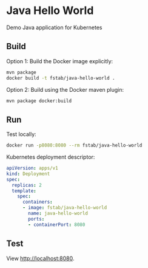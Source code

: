 Java Hello World
================

Demo Java application for Kubernetes

Build
-----

Option 1: Build the Docker image explicitly:

```sh
mvn package
docker build -t fstab/java-hello-world .
```

Option 2: Build using the Docker maven plugin:

```sh
mvn package docker:build
```

Run
---

Test locally:

```sh
docker run -p8080:8080 --rm fstab/java-hello-world
```

Kubernetes deployment descriptor:

```yaml
apiVersion: apps/v1
kind: Deployment
spec:
  replicas: 2
  template:
    spec:
      containers:
      - image: fstab/java-hello-world
        name: java-hello-world
        ports:
        - containerPort: 8080
```

Test
----

View [http://localhost:8080](http://localhost:8080).
